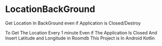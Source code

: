# LocationBackGround
Get Location In BackGround even if Application is Closed/Destroy

To Get The Location Every 1 minute Even if The Application Is Closed And Insert Latitude and Longitude in Roomdb
This Project is In Android Kotlin
